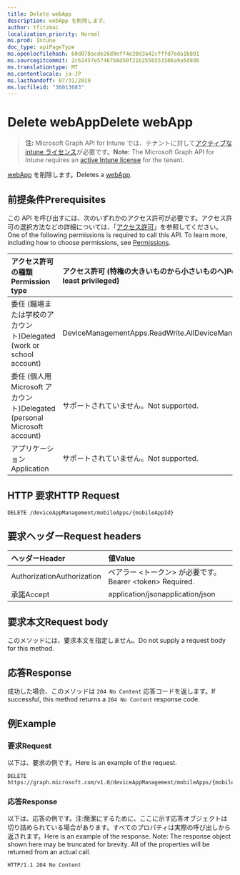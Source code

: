 ```yaml
---
title: Delete webApp
description: webApp を削除します。
author: tfitzmac
localization_priority: Normal
ms.prod: Intune
doc_type: apiPageType
ms.openlocfilehash: 60d078acde26d9eff4e20d3a42cfffd7eda1b891
ms.sourcegitcommit: 2c62457e57467b8d50f21b255b553106a9a5d8d6
ms.translationtype: MT
ms.contentlocale: ja-JP
ms.lasthandoff: 07/31/2019
ms.locfileid: "36013683"
---
```

# <a name="delete-webapp"></a><span data-ttu-id="c1ae5-103">Delete webApp</span><span class="sxs-lookup"><span data-stu-id="c1ae5-103">Delete webApp</span></span>

> <span data-ttu-id="c1ae5-104">**注:** Microsoft Graph API for Intune では、テナントに対して[アクティブな intune ライセンス](https://go.microsoft.com/fwlink/?linkid=839381)が必要です。</span><span class="sxs-lookup"><span data-stu-id="c1ae5-104">**Note:** The Microsoft Graph API for Intune requires an [active Intune license](https://go.microsoft.com/fwlink/?linkid=839381) for the tenant.</span></span>

<span data-ttu-id="c1ae5-105">[webApp](../resources/intune-apps-webapp.md) を削除します。</span><span class="sxs-lookup"><span data-stu-id="c1ae5-105">Deletes a [webApp](../resources/intune-apps-webapp.md).</span></span>

## <a name="prerequisites"></a><span data-ttu-id="c1ae5-106">前提条件</span><span class="sxs-lookup"><span data-stu-id="c1ae5-106">Prerequisites</span></span>
<span data-ttu-id="c1ae5-p101">この API を呼び出すには、次のいずれかのアクセス許可が必要です。アクセス許可の選択方法などの詳細については、「[アクセス許可](/graph/permissions-reference)」を参照してください。</span><span class="sxs-lookup"><span data-stu-id="c1ae5-p101">One of the following permissions is required to call this API. To learn more, including how to choose permissions, see [Permissions](/graph/permissions-reference).</span></span>

|<span data-ttu-id="c1ae5-109">アクセス許可の種類</span><span class="sxs-lookup"><span data-stu-id="c1ae5-109">Permission type</span></span>|<span data-ttu-id="c1ae5-110">アクセス許可 (特権の大きいものから小さいものへ)</span><span class="sxs-lookup"><span data-stu-id="c1ae5-110">Permissions (from most to least privileged)</span></span>|
|:---|:---|
|<span data-ttu-id="c1ae5-111">委任 (職場または学校のアカウント)</span><span class="sxs-lookup"><span data-stu-id="c1ae5-111">Delegated (work or school account)</span></span>|<span data-ttu-id="c1ae5-112">DeviceManagementApps.ReadWrite.All</span><span class="sxs-lookup"><span data-stu-id="c1ae5-112">DeviceManagementApps.ReadWrite.All</span></span>|
|<span data-ttu-id="c1ae5-113">委任 (個人用 Microsoft アカウント)</span><span class="sxs-lookup"><span data-stu-id="c1ae5-113">Delegated (personal Microsoft account)</span></span>|<span data-ttu-id="c1ae5-114">サポートされていません。</span><span class="sxs-lookup"><span data-stu-id="c1ae5-114">Not supported.</span></span>|
|<span data-ttu-id="c1ae5-115">アプリケーション</span><span class="sxs-lookup"><span data-stu-id="c1ae5-115">Application</span></span>|<span data-ttu-id="c1ae5-116">サポートされていません。</span><span class="sxs-lookup"><span data-stu-id="c1ae5-116">Not supported.</span></span>|

## <a name="http-request"></a><span data-ttu-id="c1ae5-117">HTTP 要求</span><span class="sxs-lookup"><span data-stu-id="c1ae5-117">HTTP Request</span></span>
<!-- {
  "blockType": "ignored"
}
-->
``` http
DELETE /deviceAppManagement/mobileApps/{mobileAppId}
```

## <a name="request-headers"></a><span data-ttu-id="c1ae5-118">要求ヘッダー</span><span class="sxs-lookup"><span data-stu-id="c1ae5-118">Request headers</span></span>
|<span data-ttu-id="c1ae5-119">ヘッダー</span><span class="sxs-lookup"><span data-stu-id="c1ae5-119">Header</span></span>|<span data-ttu-id="c1ae5-120">値</span><span class="sxs-lookup"><span data-stu-id="c1ae5-120">Value</span></span>|
|:---|:---|
|<span data-ttu-id="c1ae5-121">Authorization</span><span class="sxs-lookup"><span data-stu-id="c1ae5-121">Authorization</span></span>|<span data-ttu-id="c1ae5-122">ベアラー &lt;トークン&gt; が必要です。</span><span class="sxs-lookup"><span data-stu-id="c1ae5-122">Bearer &lt;token&gt; Required.</span></span>|
|<span data-ttu-id="c1ae5-123">承諾</span><span class="sxs-lookup"><span data-stu-id="c1ae5-123">Accept</span></span>|<span data-ttu-id="c1ae5-124">application/json</span><span class="sxs-lookup"><span data-stu-id="c1ae5-124">application/json</span></span>|

## <a name="request-body"></a><span data-ttu-id="c1ae5-125">要求本文</span><span class="sxs-lookup"><span data-stu-id="c1ae5-125">Request body</span></span>
<span data-ttu-id="c1ae5-126">このメソッドには、要求本文を指定しません。</span><span class="sxs-lookup"><span data-stu-id="c1ae5-126">Do not supply a request body for this method.</span></span>

## <a name="response"></a><span data-ttu-id="c1ae5-127">応答</span><span class="sxs-lookup"><span data-stu-id="c1ae5-127">Response</span></span>
<span data-ttu-id="c1ae5-128">成功した場合、このメソッドは `204 No Content` 応答コードを返します。</span><span class="sxs-lookup"><span data-stu-id="c1ae5-128">If successful, this method returns a `204 No Content` response code.</span></span>

## <a name="example"></a><span data-ttu-id="c1ae5-129">例</span><span class="sxs-lookup"><span data-stu-id="c1ae5-129">Example</span></span>

### <a name="request"></a><span data-ttu-id="c1ae5-130">要求</span><span class="sxs-lookup"><span data-stu-id="c1ae5-130">Request</span></span>
<span data-ttu-id="c1ae5-131">以下は、要求の例です。</span><span class="sxs-lookup"><span data-stu-id="c1ae5-131">Here is an example of the request.</span></span>
``` http
DELETE https://graph.microsoft.com/v1.0/deviceAppManagement/mobileApps/{mobileAppId}
```

### <a name="response"></a><span data-ttu-id="c1ae5-132">応答</span><span class="sxs-lookup"><span data-stu-id="c1ae5-132">Response</span></span>
<span data-ttu-id="c1ae5-p102">以下は、応答の例です。注:簡潔にするために、ここに示す応答オブジェクトは切り詰められている場合があります。すべてのプロパティは実際の呼び出しから返されます。</span><span class="sxs-lookup"><span data-stu-id="c1ae5-p102">Here is an example of the response. Note: The response object shown here may be truncated for brevity. All of the properties will be returned from an actual call.</span></span>
``` http
HTTP/1.1 204 No Content
```



